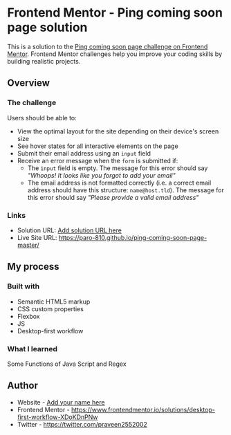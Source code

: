 # Frontend Mentor - Ping coming soon page solution

This is a solution to the [Ping coming soon page challenge on Frontend Mentor](https://www.frontendmentor.io/challenges/ping-single-column-coming-soon-page-5cadd051fec04111f7b848da). Frontend Mentor challenges help you improve your coding skills by building realistic projects. 

## Overview

### The challenge

Users should be able to:

- View the optimal layout for the site depending on their device's screen size
- See hover states for all interactive elements on the page
- Submit their email address using an `input` field
- Receive an error message when the `form` is submitted if:
	- The `input` field is empty. The message for this error should say *"Whoops! It looks like you forgot to add your email"*
	- The email address is not formatted correctly (i.e. a correct email address should have this structure: `name@host.tld`). The message for this error should say *"Please provide a valid email address"*


### Links

- Solution URL: [Add solution URL here](https://your-solution-url.com)
- Live Site URL: https://paro-810.github.io/ping-coming-soon-page-master/

## My process

### Built with

- Semantic HTML5 markup
- CSS custom properties
- Flexbox
- JS 
- Desktop-first workflow


### What I learned

  Some Functions of Java Script and Regex 


## Author

- Website - [Add your name here](https://www.your-site.com)
- Frontend Mentor - https://www.frontendmentor.io/solutions/desktop-first-workflow-XDoKDnPNw
- Twitter - https://twitter.com/praveen2552002


